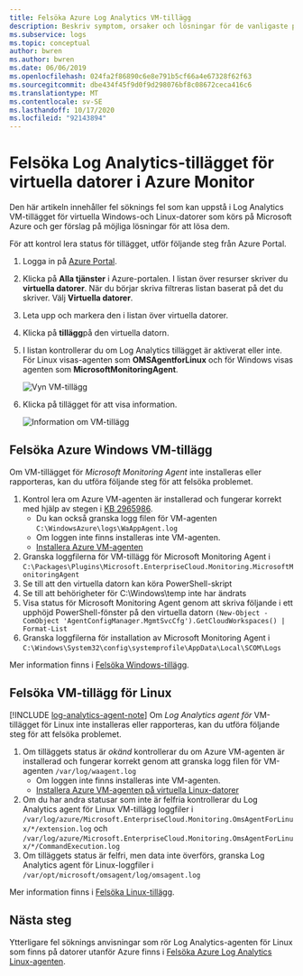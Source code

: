 ```yaml
---
title: Felsöka Azure Log Analytics VM-tillägg
description: Beskriv symptom, orsaker och lösningar för de vanligaste problemen med Log Analytics VM-tillägget för virtuella Windows-och Linux Azure-datorer.
ms.subservice: logs
ms.topic: conceptual
author: bwren
ms.author: bwren
ms.date: 06/06/2019
ms.openlocfilehash: 024fa2f86890c6e8e791b5cf66a4e67328f62f63
ms.sourcegitcommit: dbe434f45f9d0f9d298076bf8c08672ceca416c6
ms.translationtype: MT
ms.contentlocale: sv-SE
ms.lasthandoff: 10/17/2020
ms.locfileid: "92143894"
---
```

# <a name="troubleshooting-the-log-analytics-vm-extension-in-azure-monitor"></a>Felsöka Log Analytics-tillägget för virtuella datorer i Azure Monitor
Den här artikeln innehåller fel söknings fel som kan uppstå i Log Analytics VM-tillägget för virtuella Windows-och Linux-datorer som körs på Microsoft Azure och ger förslag på möjliga lösningar för att lösa dem.

För att kontrol lera status för tillägget, utför följande steg från Azure Portal.

1. Logga in på [Azure Portal](https://portal.azure.com).
2. Klicka på **Alla tjänster** i Azure-portalen. I listan över resurser skriver du **virtuella datorer**. När du börjar skriva filtreras listan baserat på det du skriver. Välj **Virtuella datorer**.
3. Leta upp och markera den i listan över virtuella datorer.
3. Klicka på **tillägg**på den virtuella datorn.
4. I listan kontrollerar du om Log Analytics tillägget är aktiverat eller inte.  För Linux visas-agenten som **OMSAgentforLinux** och för Windows visas agenten som **MicrosoftMonitoringAgent**.

   ![Vyn VM-tillägg](./media/vmext-troubleshoot/log-analytics-vmview-extensions.png)

4. Klicka på tillägget för att visa information. 

   ![Information om VM-tillägg](./media/vmext-troubleshoot/log-analytics-vmview-extensiondetails.png)

## <a name="troubleshooting-azure-windows-vm-extension"></a>Felsöka Azure Windows VM-tillägg

Om VM-tillägget för *Microsoft Monitoring Agent* inte installeras eller rapporteras, kan du utföra följande steg för att felsöka problemet.

1. Kontrol lera om Azure VM-agenten är installerad och fungerar korrekt med hjälp av stegen i [KB 2965986](https://support.microsoft.com/kb/2965986#mt1).
   * Du kan också granska logg filen för VM-agenten `C:\WindowsAzure\logs\WaAppAgent.log`
   * Om loggen inte finns installeras inte VM-agenten.
   * [Installera Azure VM-agenten](../learn/quick-collect-azurevm.md#enable-the-log-analytics-vm-extension)
2. Granska loggfilerna för VM-tillägg för Microsoft Monitoring Agent i `C:\Packages\Plugins\Microsoft.EnterpriseCloud.Monitoring.MicrosoftMonitoringAgent`
3. Se till att den virtuella datorn kan köra PowerShell-skript
4. Se till att behörigheter för C:\Windows\temp inte har ändrats
5. Visa status för Microsoft Monitoring Agent genom att skriva följande i ett upphöjd PowerShell-fönster på den virtuella datorn `(New-Object -ComObject 'AgentConfigManager.MgmtSvcCfg').GetCloudWorkspaces() | Format-List`
6. Granska loggfilerna för installation av Microsoft Monitoring Agent i `C:\Windows\System32\config\systemprofile\AppData\Local\SCOM\Logs`

Mer information finns i [Felsöka Windows-tillägg](../../virtual-machines/extensions/oms-windows.md).

## <a name="troubleshooting-linux-vm-extension"></a>Felsöka VM-tillägg för Linux
[!INCLUDE [log-analytics-agent-note](../../../includes/log-analytics-agent-note.md)] 
Om *Log Analytics agent för* VM-tillägget för Linux inte installeras eller rapporteras, kan du utföra följande steg för att felsöka problemet.

1. Om tilläggets status är *okänd* kontrollerar du om Azure VM-agenten är installerad och fungerar korrekt genom att granska logg filen för VM-agenten `/var/log/waagent.log`
   * Om loggen inte finns installeras inte VM-agenten.
   * [Installera Azure VM-agenten på virtuella Linux-datorer](../../virtual-machines/extensions/agent-linux.md#installation)
2. Om du har andra statusar som inte är felfria kontrollerar du Log Analytics agent för Linux VM-tillägg loggfiler i `/var/log/azure/Microsoft.EnterpriseCloud.Monitoring.OmsAgentForLinux/*/extension.log` och `/var/log/azure/Microsoft.EnterpriseCloud.Monitoring.OmsAgentForLinux/*/CommandExecution.log`
3. Om tilläggets status är felfri, men data inte överförs, granska Log Analytics agent för Linux-loggfiler i `/var/opt/microsoft/omsagent/log/omsagent.log`

Mer information finns i [Felsöka Linux-tillägg](../../virtual-machines/extensions/oms-linux.md).

## <a name="next-steps"></a>Nästa steg

Ytterligare fel söknings anvisningar som rör Log Analytics-agenten för Linux som finns på datorer utanför Azure finns i [Felsöka Azure Log Analytics Linux-agenten](agent-linux-troubleshoot.md).